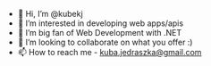 - 👋 Hi, I’m @kubekj
- 👀 I’m interested in developing web apps/apis
- 🌱 I’m big fan of Web Development with .NET
- 💞️ I’m looking to collaborate on what you offer :)
- 📫 How to reach me - kuba.jedraszka@gmail.com

<!---
kubekj/kubekj is a ✨ special ✨ repository because its `README.md` (this file) appears on your GitHub profile.
You can click the Preview link to take a look at your changes.
--->
